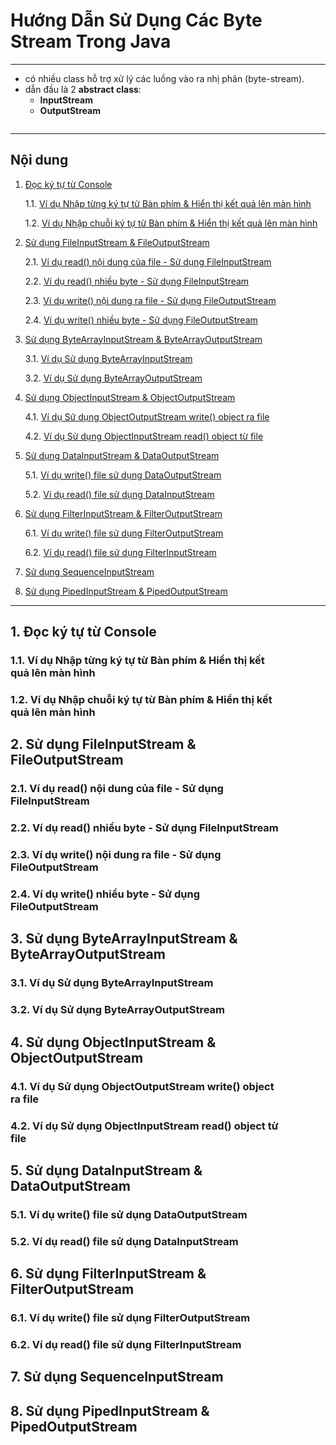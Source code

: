# Hướng Dẫn Sử Dụng Các Byte <br/>Stream Trong Java
___
* có nhiều class hỗ trợ xử lý các luồng vào ra nhị phân (byte-stream).
* dẫn đầu là 2 **abstract class**:
    * **InputStream**
    * **OutputStream**
    
<img src="">

___
## Nội dung
1. [Đọc ký tự từ Console](#1)
    
    1.1. [Ví dụ Nhập từng ký tự từ Bàn phím & Hiển thị kết quả lên màn hình](#1.1)
   
    1.2. [Ví dụ Nhập chuỗi ký tự từ Bàn phím & Hiển thị kết quả lên màn hình](#1.2)
   
2. [Sử dụng FileInputStream & FileOutputStream](#2)

    2.1. [Ví dụ read() nội dung của file - Sử dụng FileInputStream](#2.1)
   
    2.2. [Ví dụ read() nhiều byte - Sử dụng FileInputStream](#2.2)
   
    2.3. [Ví dụ write() nội dung ra file - Sử dụng FileOutputStream](#2.3)
   
    2.4. [Ví dụ write() nhiều byte - Sử dụng FileOutputStream](#2.4)
   
3. [Sử dụng ByteArrayInputStream & ByteArrayOutputStream](#3)

    3.1. [Ví dụ Sử dụng ByteArrayInputStream](#3.1)
   
    3.2. [Ví dụ Sử dụng ByteArrayOutputStream](#3.2)
   
4. [Sử dụng ObjectInputStream & ObjectOutputStream](#4)

    4.1. [Ví dụ Sử dụng ObjectOutputStream write() object ra file](#4.1)
   
    4.2. [Ví dụ Sử dụng ObjectInputStream  read() object từ file](#4.2)
   
5. [Sử dụng DataInputStream & DataOutputStream](#5)

    5.1. [Ví dụ write() file sử dụng DataOutputStream](#5.1)
   
    5.2. [Ví dụ read() file sử dụng DataInputStream](#5.2)
   
6. [Sử dụng FilterInputStream & FilterOutputStream](#6)
    
    6.1. [Ví dụ write() file sử dụng FilterOutputStream](#6.1)
    
    6.2. [Ví dụ read() file sử dụng FilterInputStream](#6.2)
   
7. [Sử dụng SequenceInputStream](#7)
8. [Sử dụng PipedInputStream & PipedOutputStream](#8)
___
## 1. Đọc ký tự từ Console<a id="1"></a>

###   1.1. Ví dụ Nhập từng ký tự từ Bàn phím & Hiển thị kết <br/>quả lên màn hình<a id="1.1"></a>

###   1.2. Ví dụ Nhập chuỗi ký tự từ Bàn phím & Hiển thị kết <br/>quả lên màn hình<a id="1.2"></a>

## 2. Sử dụng FileInputStream & <br/>FileOutputStream<a id="2"></a>

###   2.1. Ví dụ read() nội dung của file - Sử dụng <br/>FileInputStream<a id="2.1"></a>

###   2.2. Ví dụ read() nhiều byte - Sử dụng FileInputStream<a id="2.2"></a>

###   2.3. Ví dụ write() nội dung ra file - Sử dụng <br/>FileOutputStream<a id="2.3"></a>

###   2.4. Ví dụ write() nhiều byte - Sử dụng <br/>FileOutputStream<a id="2.4"></a>

## 3. Sử dụng ByteArrayInputStream & <br/>ByteArrayOutputStream<a id="3"></a>

###   3.1. Ví dụ Sử dụng ByteArrayInputStream<a id="3.1"></a>

###   3.2. Ví dụ Sử dụng ByteArrayOutputStream<a id="3.2"></a>

## 4. Sử dụng ObjectInputStream & <br/>ObjectOutputStream<a id="4"></a>

###   4.1. Ví dụ Sử dụng ObjectOutputStream write() object <br/>ra file<a id="4.1"></a>

###   4.2. Ví dụ Sử dụng ObjectInputStream  read() object từ <br/>file<a id="4.2"></a>

## 5. Sử dụng DataInputStream &<br/> DataOutputStream<a id="5"></a>

###   5.1. Ví dụ write() file sử dụng DataOutputStream<a id="5.1"></a>

###   5.2. Ví dụ read() file sử dụng DataInputStream<a id="5.2"></a>

## 6. Sử dụng FilterInputStream & <br/>FilterOutputStream<a id="6"></a>

###   6.1. Ví dụ write() file sử dụng FilterOutputStream<a id="6.1"></a>

###   6.2. Ví dụ read() file sử dụng FilterInputStream<a id="6.2"></a>

## 7. Sử dụng SequenceInputStream<a id="7"></a>
## 8. Sử dụng PipedInputStream & <br/>PipedOutputStream<a id="8"></a>
